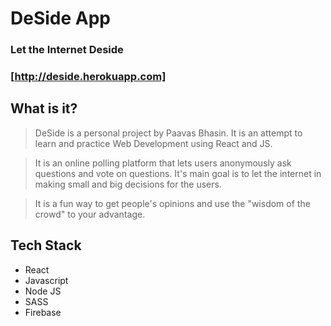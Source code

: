 # DeSide App 
### Let the Internet Deside
### [http://deside.herokuapp.com]

## What is it?
> DeSide is a personal project by Paavas Bhasin. It is an attempt to learn and practice Web Development using React and JS.

> It is an online polling platform that lets users anonymously ask questions and vote on questions. It's main goal is to let the internet in making small and big decisions for the users. 

> It is a fun way to get people's opinions and use the "wisdom of the crowd" to your advantage.

## Tech Stack
* React
* Javascript
* Node JS
* SASS
* Firebase
